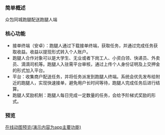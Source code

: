 ### 简单概述
众包同城跑腿配送跑腿人端

### 核心功能
* 接单终端（安卓）：跑腿人通过下载接单终端，获取任务，并通过完成任务获取收益。收益以提现形式转入个人账户。
* 跑腿人合作对象可以是大学生、无业或者下岗工人、小资白领、快递员、外卖员、滴滴司机等。跑腿人入驻需平台审核，通过上传个人身份证明及上交押金的形式加入平台。
* 平台：收集商户配送任务，并将任务派发到跑腿人终端。系统会优先发布给附近的跑腿人，实现快速接单，避免用户长时间等待，跑腿人完成任务后进行结算。
* 跑腿人奖励机制：跑腿人每日完成一定数量的任务，会给予阶梯式奖励的形式。
### 预览   
  [在线动图预览(演示内容为app主要功能)](https://github.com/all3nyuan/Delivery_man/raw/master/deliveryman-demo.gif)


